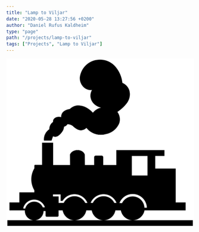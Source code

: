 ```yaml
---
title: "Lamp to Viljar"
date: "2020-05-28 13:27:56 +0200"
author: "Daniel Rufus Kaldheim"
type: "page"
path: "/projects/lamp-to-viljar"
tags: ["Projects", "Lamp to Viljar"]
---
```



![Train](../../images/projects/lamp/images/Image-20191103-175354.png)
